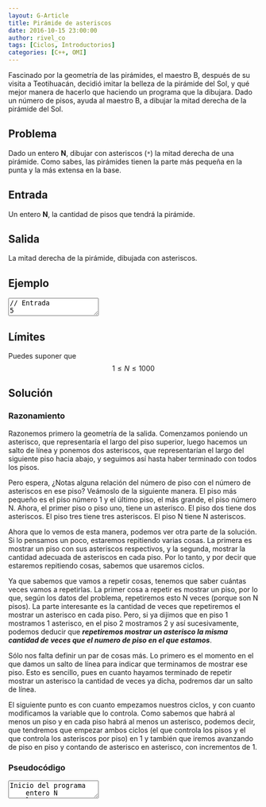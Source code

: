 ```yaml
---
layout: G-Article
title: Pirámide de asteriscos
date: 2016-10-15 23:00:00
author: rivel_co
tags: [Ciclos, Introductorios]
categories: [C++, OMI]
---
```


Fascinado por la geometría de las pirámides, el maestro B, después de su visita a Teotihuacán, decidió imitar la belleza de la pirámide del Sol, y qué mejor manera de hacerlo que haciendo un programa que la dibujara. Dado un número de pisos, ayuda al maestro B, a dibujar la mitad derecha de la pirámide del Sol.

## Problema

Dado un entero **N**, dibujar con asteriscos (`*`) la mitad derecha de una pirámide. Como sabes, las pirámides tienen la parte más pequeña en la punta y la más extensa en la base.

## Entrada

Un entero **N**, la cantidad de pisos que tendrá la pirámide.

## Salida

La mitad derecha de la pirámide, dibujada con asteriscos.

## Ejemplo

<textarea class="output">
// Entrada
5

// Salida
*
**
***
****
*****</textarea>

## Límites

Puedes suponer que $$ 1 \le N \le 1000 $$

## Solución

### Razonamiento

Razonemos primero la geometría de la salida. Comenzamos poniendo un asterisco, que representaría el largo del piso superior, luego hacemos un salto de línea y ponemos dos asteriscos, que representarían el largo del siguiente piso hacia abajo, y seguimos así hasta haber terminado con todos los pisos.

Pero espera, <int>¿Notas alguna relación del número de piso con el número de asteriscos en ese piso?</int> Veámoslo de la siguiente manera. El piso más pequeño es el piso número 1 y el último piso, el más grande, el piso número N. Ahora, el primer piso o piso uno, tiene un asterisco. El piso dos tiene dos asteriscos. El piso tres tiene tres asteriscos. El piso N tiene N asteriscos.

Ahora que lo vemos de esta manera, podemos ver otra parte de la solución. Si lo pensamos un poco, estaremos repitiendo varias cosas. La primera es mostrar un piso con sus asteriscos respectivos, y la segunda, mostrar la cantidad adecuada de asteriscos en cada piso. Por lo tanto, y por decir que estaremos repitiendo cosas, sabemos que usaremos ciclos.

Ya que sabemos que vamos a repetir cosas, tenemos que saber cuántas veces vamos a repetirlas. La primer cosa a repetir es mostrar un piso, por lo que, según los datos del problema, repetiremos esto N veces (porque son N pisos). La parte interesante es la cantidad de veces que repetiremos el mostrar un asterisco en cada piso. Pero, si ya dijimos que en piso 1 mostramos 1 asterisco, en el piso 2 mostramos 2 y así sucesivamente, podemos deducir que ***repetiremos mostrar un asterisco la misma cantidad de veces que el numero de piso en el que estamos***.

Sólo nos falta definir un par de cosas más. Lo primero es el momento en el que damos un salto de línea para indicar que terminamos de mostrar ese piso. Esto es sencillo, pues en cuanto hayamos terminado de repetir mostrar un asterisco la cantidad de veces ya dicha, podremos dar un salto de línea.

El siguiente punto es con cuanto empezamos nuestros ciclos, y con cuanto modificamos la variable que lo controla. Como sabemos que habrá al menos un piso y en cada piso habrá al menos un asterisco, podemos decir, que tendremos que empezar ambos ciclos (el que controla los pisos y el que controla los asteriscos por piso) en 1 y también que iremos avanzando de piso en piso y contando de asterisco en asterisco, con incrementos de 1. 

### Pseudocódigo

<textarea class="output">
Inicio del programa
    entero N
    leer N
    Desde piso=1, hasta piso == N, incrementos de 1:
        Desde asterisco=1, hasta asterisco == piso, incrementos de 1
            mostrar "*"
        fin Desde
        mostrar SaltoDeLinea
    fin Desde
Fin del programa</textarea>